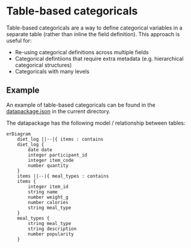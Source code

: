 # Table-based categoricals

Table-based categoricals are a way to define categorical variables in a separate
table (rather than inline the field definition). This approach is useful for:

- Re-using categorical definitions across multiple fields
- Categorical defintiions that require extra metadata (e.g. hierarchical
  categorical structures)
- Categoricals with many levels

## Example

An example of table-based categoricals can be found in the
[datapackage.json](./datapackage.json) in the current directory.

The datapackage has the following model / relationship between tables:

```mermaid
erDiagram
    diet_log ||--|{ items : contains
    diet_log {
        date date
        integer participant_id
        integer item_code
        number quantity
    }
    items ||--|{ meal_types : contains
    items {
        integer item_id
        string name
        number weight_g
        number calories
        string meal_type
    }
    meal_types {
        string meal_type
        string description
        number popularity
    }
```
